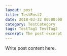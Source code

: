 ```yaml
---
layout: post
title: TestPost2
date: 2018-03-32 00:00:00
category: TestCategory
tags: TestTag1 TestTag2
excerpt: The post excerpt
---
```


Write post content here.
